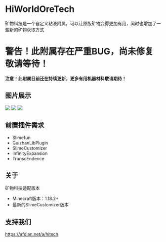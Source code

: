 # HiWorldOreTech
矿物科技是一个自定义粘液附属，可以让原版矿物变得更加有用，同时也增加了一些新的矿物获取方式

# 警告！此附属存在严重BUG，尚未修复敬请等待！

**注意！此附属目前还在持续更新，更多有用机器材料敬请期待！**
## 图片展示
![](https://s11.ax1x.com/2023/12/16/pi476IJ.png)
![](https://s11.ax1x.com/2023/12/16/pi472GR.png)
![](https://s11.ax1x.com/2023/12/16/pi474sK.png)

## 前置插件需求
- Slimefun
- GuizhanLibPlugin
- SlimeCustomizer
- InfinityExpansion
- TranscEndence 
## 关于
矿物科技适配版本
- Minecraft版本：1.18.2+
- 最新的SlimeCustomizer版本
## 支持我们
https://afdian.net/a/hitech
